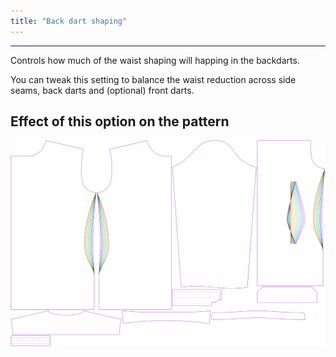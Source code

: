 ```yaml
---
title: "Back dart shaping"
---
```


***

Controls how much of the waist shaping will happing in the backdarts.

You can tweak this setting to balance the waist reduction across side seams, back darts and (optional) front darts.

## Effect of this option on the pattern

![This image shows the effect of this option by superimposing several variants that have a different value for this option](simon_backdartshaping_sample.svg "Effect of this option on the pattern")

